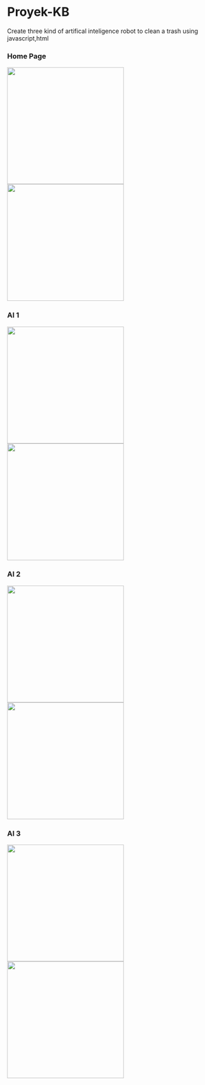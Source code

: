 # Proyek-KB

Create three kind of artifical inteligence robot to clean a trash using javascript,html

### Home Page
<p float="left">
  <img src="" width="272" />
  <img src="" width="272" /> 
</p>

### AI 1 
<p float="left">
  <img src="" width="272" />
  <img src="" width="272" /> 
</p>

### AI 2
<p float="left">
  <img src="" width="272" />
  <img src="" width="272" /> 
</p>

### AI 3
<p float="left">
  <img src="" width="272" />
  <img src="" width="272" /> 
</p>



